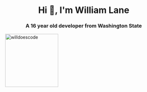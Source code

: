 <h1 align="center">Hi 👋, I'm William Lane</h1>
<h3 align="center">A 16 year old developer from Washington State</h3>

<img height="170" align="center" src="https://github-readme-stats.vercel.app/api?username=willdoescode&count_private=true&include_all_commits=true&theme=onedark" alt="willdoescode" />

